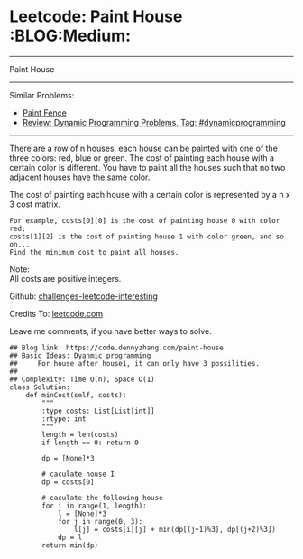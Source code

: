 # Leetcode: Paint House     :BLOG:Medium:


---

Paint House  

---

Similar Problems:  
-   [Paint Fence](https://code.dennyzhang.com/paint-fence)
-   [Review: Dynamic Programming Problems](https://code.dennyzhang.com/review-dynamicprogramming), [Tag: #dynamicprogramming](https://code.dennyzhang.com/tag/dynamicprogramming)

---

There are a row of n houses, each house can be painted with one of the three colors: red, blue or green. The cost of painting each house with a certain color is different. You have to paint all the houses such that no two adjacent houses have the same color.  

The cost of painting each house with a certain color is represented by a n x 3 cost matrix.  

    For example, costs[0][0] is the cost of painting house 0 with color red; 
    costs[1][2] is the cost of painting house 1 with color green, and so on...
    Find the minimum cost to paint all houses.

Note:  
All costs are positive integers.  

Github: [challenges-leetcode-interesting](https://github.com/DennyZhang/challenges-leetcode-interesting/tree/master/paint-house)  

Credits To: [leetcode.com](https://leetcode.com/problems/paint-house/description/)  

Leave me comments, if you have better ways to solve.  

    ## Blog link: https://code.dennyzhang.com/paint-house
    ## Basic Ideas: Dyanmic programming
    ##     For house after house1, it can only have 3 possilities.
    ##
    ## Complexity: Time O(n), Space O(1)
    class Solution:
        def minCost(self, costs):
            """
            :type costs: List[List[int]]
            :rtype: int
            """
            length = len(costs)
            if length == 0: return 0
    
            dp = [None]*3
    
            # caculate house I
            dp = costs[0]
    
            # caculate the following house
            for i in range(1, length):
                l = [None]*3
                for j in range(0, 3):
                    l[j] = costs[i][j] + min(dp[(j+1)%3], dp[(j+2)%3])
                dp = l
            return min(dp)